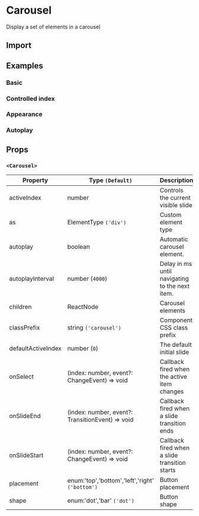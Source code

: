 # Carousel

Display a set of elements in a carousel

## Import

<!--{include:(components/carousel/fragments/import.md)}-->

## Examples

### Basic

<!--{include:`basic.md`}-->

### Controlled index

<!--{include:`position.md`}-->

### Appearance

<!--{include:`appearance.md`}-->

### Autoplay

<!--{include:`autoplay.md`}-->

## Props

### `<Carousel>`

| Property           | Type `(Default)`                                 | Description                                    |
| ------------------ | ------------------------------------------------ | ---------------------------------------------- |
| activeIndex        | number                                           | Controls the current visible slide             |
| as                 | ElementType `('div')`                            | Custom element type                            |
| autoplay           | boolean                                          | Automatic carousel element.                    |
| autoplayInterval   | number (`4000`)                                  | Delay in ms until navigating to the next item. |
| children           | ReactNode                                        | Carousel elements                              |
| classPrefix        | string `('carousel')`                            | Component CSS class prefix                     |
| defaultActiveIndex | number (`0`)                                     | The default initial slide                      |
| onSelect           | (index: number, event?: ChangeEvent) => void     | Callback fired when the active item changes    |
| onSlideEnd         | (index: number, event?: TransitionEvent) => void | Callback fired when a slide transition ends    |
| onSlideStart       | (index: number, event?: ChangeEvent) => void     | Callback fired when a slide transition starts  |
| placement          | enum:'top','bottom','left','right' `('bottom')`  | Button placement                               |
| shape              | enum:'dot','bar' `('dot')`                       | Button shape                                   |
